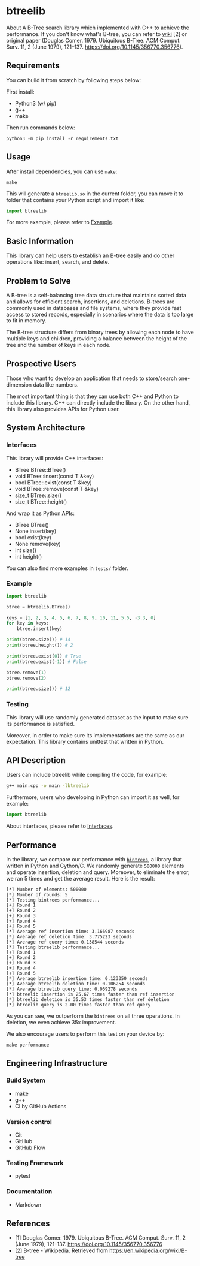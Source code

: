 # btreelib

About A B-Tree search library which implemented with C++ to achieve the
performance. If you don't know what's B-tree, you can refer to
[wiki](https://en.wikipedia.org/wiki/B-tree) [2] or original paper (Douglas
Comer. 1979. Ubiquitous B-Tree. ACM Comput. Surv. 11, 2 (June 1979), 121–137.
<https://doi.org/10.1145/356770.356776>).

## Requirements

You can build it from scratch by following steps below:

First install:

- Python3 (w/ pip)
- g++
- make

Then run commands below:

```shell
python3 -m pip install -r requirements.txt
```

## Usage

After install dependencies, you can use `make`:

```shell
make
```

This will generate a `btreelib.so` in the current folder, you can move it to
folder that contains your Python script and import it like:

```python
import btreelib
```

For more example, please refer to [Example](#example).

## Basic Information

This library can help users to establish an B-tree easily and do other
operations like: insert, search, and delete.

## Problem to Solve

A B-tree is a self-balancing tree data structure that maintains sorted data and
allows for efficient search, insertions, and deletions. B-trees are commonly
used in databases and file systems, where they provide fast access to stored
records, especially in scenarios where the data is too large to fit in memory.

The B-tree structure differs from binary trees by allowing each node to have
multiple keys and children, providing a balance between the height of the tree
and the number of keys in each node.

## Prospective Users

Those who want to develop an application that needs to store/search
one-dimension data like numbers.

The most important thing is that they can use both C++ and Python to include
this library. C++ can directly include the library. On the other hand, this
library also provides APIs for Python user.

## System Architecture

### Interfaces

This library will provide C++ interfaces:

- BTree<T> BTree<T>::BTree()
- void BTree<T>::insert(const T &key)
- bool BTree<T>::exist(const T &key)
- void BTree<T>::remove(const T &key)
- size_t BTree<T>::size()
- size_t BTree<T>::height()

And wrap it as Python APIs:

- BTree BTree()
- None insert(key)
- bool exist(key)
- None remove(key)
- int size()
- int height()

You can also find more examples in `tests/` folder.

### Example

```python
import btreelib

btree = btreelib.BTree()

keys = [1, 2, 3, 4, 5, 6, 7, 8, 9, 10, 11, 5.5, -3.3, 0]
for key in keys:
    btree.insert(key)

print(btree.size()) # 14
print(btree.height()) # 2

print(btree.exist(0)) # True
print(btree.exist(-1)) # False

btree.remove(1)
btree.remove(2)

print(btree.size()) # 12
```

### Testing

This library will use randomly generated dataset as the input to make sure its
performance is satisfied.

Moreover, in order to make sure its implementations are the same as our
expectation. This library contains unittest that written in Python.

## API Description

Users can include btreelib while compiling the code, for example:

```bash
g++ main.cpp -o main -lbtreelib
```

Furthermore, users who developing in Python can import it as well, for example:

```python
import btreelib
```

About interfaces, please refer to [Interfaces](#interfaces).

## Performance

In the library, we compare our performance with
[`bintrees`](https://github.com/mozman/bintrees), a library that written in
Python and Cython/C. We randomly generate `500000` elements and operate
insertion, deletion and query. Moreover, to eliminate the error, we ran 5 times
and get the average result. Here is the result:

```text
[*] Number of elements: 500000
[*] Number of rounds: 5
[*] Testing bintrees performance...
[+] Round 1
[+] Round 2
[+] Round 3
[+] Round 4
[+] Round 5
[*] Average ref insertion time: 3.166987 seconds
[*] Average ref deletion time: 3.775223 seconds
[*] Average ref query time: 0.138544 seconds
[*] Testing btreelib performance...
[+] Round 1
[+] Round 2
[+] Round 3
[+] Round 4
[+] Round 5
[*] Average btreelib insertion time: 0.123350 seconds
[*] Average btreelib deletion time: 0.106254 seconds
[*] Average btreelib query time: 0.069278 seconds
[*] btreelib insertion is 25.67 times faster than ref insertion
[*] btreelib deletion is 35.53 times faster than ref deletion
[*] btreelib query is 2.00 times faster than ref query
```

As you can see, we outperform the `bintrees` on all three operations. In
deletion, we even achieve 35x improvement.

We also encourage users to perform this test on your device by:

```shell
make performance
```

## Engineering Infrastructure

### Build System

- make
- g++
- CI by GitHub Actions

### Version control

- Git
- GitHub
- GitHub Flow

### Testing Framework

- pytest

### Documentation

- Markdown

## References

- [1] Douglas Comer. 1979. Ubiquitous B-Tree. ACM Comput. Surv. 11, 2 (June
    1979), 121–137. <https://doi.org/10.1145/356770.356776>
- [2] B-tree - Wikipedia. Retrieved from
    <https://en.wikipedia.org/wiki/B-tree>
